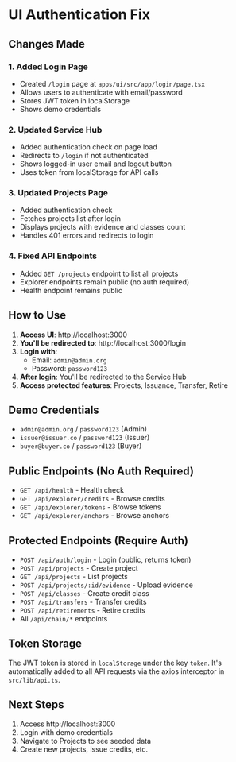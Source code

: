 # UI Authentication Fix

## Changes Made

### 1. Added Login Page
- Created `/login` page at `apps/ui/src/app/login/page.tsx`
- Allows users to authenticate with email/password
- Stores JWT token in localStorage
- Shows demo credentials

### 2. Updated Service Hub
- Added authentication check on page load
- Redirects to `/login` if not authenticated
- Shows logged-in user email and logout button
- Uses token from localStorage for API calls

### 3. Updated Projects Page
- Added authentication check
- Fetches projects list after login
- Displays projects with evidence and classes count
- Handles 401 errors and redirects to login

### 4. Fixed API Endpoints
- Added `GET /projects` endpoint to list all projects
- Explorer endpoints remain public (no auth required)
- Health endpoint remains public

## How to Use

1. **Access UI**: http://localhost:3000
2. **You'll be redirected to**: http://localhost:3000/login
3. **Login with**:
   - Email: `admin@admin.org`
   - Password: `password123`
4. **After login**: You'll be redirected to the Service Hub
5. **Access protected features**: Projects, Issuance, Transfer, Retire

## Demo Credentials

- `admin@admin.org` / `password123` (Admin)
- `issuer@issuer.co` / `password123` (Issuer)
- `buyer@buyer.co` / `password123` (Buyer)

## Public Endpoints (No Auth Required)

- `GET /api/health` - Health check
- `GET /api/explorer/credits` - Browse credits
- `GET /api/explorer/tokens` - Browse tokens
- `GET /api/explorer/anchors` - Browse anchors

## Protected Endpoints (Require Auth)

- `POST /api/auth/login` - Login (public, returns token)
- `POST /api/projects` - Create project
- `GET /api/projects` - List projects
- `POST /api/projects/:id/evidence` - Upload evidence
- `POST /api/classes` - Create credit class
- `POST /api/transfers` - Transfer credits
- `POST /api/retirements` - Retire credits
- All `/api/chain/*` endpoints

## Token Storage

The JWT token is stored in `localStorage` under the key `token`. It's automatically added to all API requests via the axios interceptor in `src/lib/api.ts`.

## Next Steps

1. Access http://localhost:3000
2. Login with demo credentials
3. Navigate to Projects to see seeded data
4. Create new projects, issue credits, etc.

